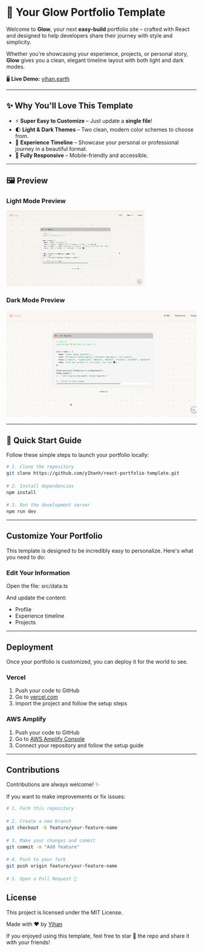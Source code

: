 # 🌱 Your Glow Portfolio Template

Welcome to **Glow**, your next **easy-build** portfolio site – crafted with React and designed to help developers share their journey with style and simplicity.

Whether you're showcasing your experience, projects, or personal story, **Glow** gives you a clean, elegant timeline layout with both light and dark modes.

🖥 **Live Demo:** [yihan.earth](https://yihan.earth)

---

## ✨ Why You'll Love This Template

- ⚡ **Super Easy to Customize** – Just update a **single file**!
- 🌓 **Light & Dark Themes** – Two clean, modern color schemes to choose from.
- 📅 **Experience Timeline** – Showcase your personal or professional journey in a beautiful format.
- 📱 **Fully Responsive** – Mobile-friendly and accessible.

---

## 🖼 Preview

### Light Mode Preview

![Light Mode Preview](public/light.gif)

### Dark Mode Preview
![Dark Mode Preview](public/dark.gif)

---

## 🚀 Quick Start Guide

Follow these simple steps to launch your portfolio locally:

```bash
# 1. Clone the repository
git clone https://github.com/y1hanh/react-portfolio-template.git

# 2. Install dependencies
npm install

# 3. Run the development server
npm run dev
```
---

## Customize Your Portfolio

This template is designed to be incredibly easy to personalize. Here's what you need to do:

### Edit Your Information

Open the file: src/data.ts

And update the content:

- Profile
- Experience timeline  
- Projects

---

## Deployment

Once your portfolio is customized, you can deploy it for the world to see.

### Vercel

1. Push your code to GitHub  
2. Go to [vercel.com](https://vercel.com)  
3. Import the project and follow the setup steps

### AWS Amplify

1. Push your code to GitHub  
2. Go to [AWS Amplify Console](https://aws.amazon.com/amplify/)  
3. Connect your repository and follow the setup guide

---

## Contributions

Contributions are always welcome! ✨

If you want to make improvements or fix issues:

```bash
# 1. Fork this repository

# 2. Create a new branch
git checkout -b feature/your-feature-name

# 3. Make your changes and commit
git commit -m "Add feature"

# 4. Push to your fork
git push origin feature/your-feature-name

# 5. Open a Pull Request 🚀
```

## License
This project is licensed under the MIT License.

Made with ❤️ by [Yihan](https://github.com/y1hanh)

If you enjoyed using this template, feel free to star 🌟 the repo and share it with your friends!
